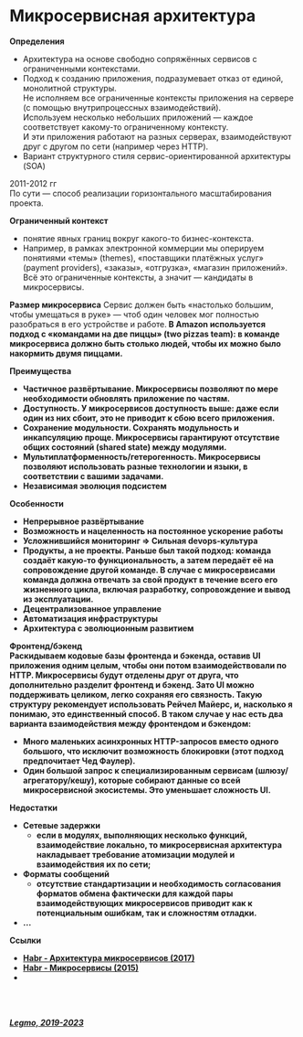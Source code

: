<h1>Микросервисная архитектура</h1>

**Определения**

- Архитектура на основе свободно сопряжённых сервисов с ограниченными контекстами.
- Подход к созданию приложения, подразумевает отказ от единой, монолитной структуры.<br>
  Не исполняем все ограниченные контексты приложения на сервере (с помощью внутрипроцессных взаимодействий).<br>
  Используем несколько небольших приложений — каждое соответствует какому-то ограниченному контексту.<br>
  И эти приложения работают на разных серверах, взаимодействуют друг с другом по сети (например через HTTP).
- Вариант структурного стиля сервис-ориентированной архитектуры (SOA)

2011-2012 гг<br>
По сути — способ реализации горизонтального масштабирования проекта.

**Ограниченный контекст**

- понятие явных границ вокруг какого-то бизнес-контекста.
- Например, в рамках электронной коммерции мы оперируем понятиями «темы» (themes), «поставщики платёжных услуг» (payment
  providers), «заказы», «отгрузка», «магазин приложений». Всё это ограниченные контексты, а значит — кандидаты в
  микросервисы.

**Размер микросервиса**
Сервис должен быть «настолько большим, чтобы умещаться в руке» — чтоб один человек мог полностью разобраться в его
устройстве и работе.<b>
В Amazon используется подход с «командами на две пиццы» (two pizzas team): в команде микросервиса должно быть столько
людей, чтобы их можно было накормить двумя пиццами.

**Преимущества**

- Частичное развёртывание. Микросервисы позволяют по мере необходимости обновлять приложение по частям.
- Доступность. У микросервисов доступность выше: даже если один из них сбоит, это не приводит к сбою всего приложения.
- Сохранение модульности. Сохранять модульность и инкапсуляцию проще. Микросервисы гарантируют отсутствие общих
  состояний (shared state) между модулями.
- Мультиплатформенность/гетерогенность. Микросервисы позволяют использовать разные технологии и языки, в соответствии с
  вашими задачами.
- Независимая эволюция подсистем

**Особенности**

- Непрерывное развёртывание
- Возможность и нацеленность на постоянное ускорение работы
- Усложнившийся мониторинг => Сильная devops-культура
- Продукты, а не проекты. Раньше был такой подход: команда создаёт какую-то функциональность, а затем передаёт её на
  сопровождение другой команде. В случае с микросервисами команда должна отвечать за свой продукт в течение всего его
  жизненного цикла, включая разработку, сопровождение и вывод из эксплуатации.
- Децентрализованное управление
- Автоматизация инфраструктуры
- Архитектура с эволюционным развитием

**Фронтенд/бэкенд**<br>
Раскидываем кодовые базы фронтенда и бэкенда, оставив UI приложения одним целым, чтобы они потом взаимодействовали по
HTTP. Микросервисы будут отделены друг от друга, что дополнительно разделит фронтенд и бэкенд. Зато UI можно
поддерживать целиком, легко сохраняя его связность. Такую структуру рекомендует использовать Рейчел Майерс, и, насколько
я понимаю, это единственный способ. В таком случае у нас есть два варианта взаимодействия между фронтендом и бэкендом:

- Много маленьких асинхронных HTTP-запросов вместо одного большого, что исключит возможность блокировки (этот подход
  предпочитает Чед Фаулер).
- Один большой запрос к специализированным сервисам (шлюзу/агрегатору/кешу), которые собирают данные со всей
  микросервисной экосистемы. Это уменьшает сложность UI.

**Недостатки**
- Сетевые задержки
  - если в модулях, выполняющих несколько функций, взаимодействие локально, то микросервисная архитектура накладывает требование атомизации модулей и взаимодействия их по сети;
- Форматы сообщений
  - отсутствие стандартизации и необходимость согласования форматов обмена фактически для каждой пары взаимодействующих микросервисов приводит как к потенциальным ошибкам, так и сложностям отладки.
- ...

**Ссылки**

- [Habr - Архитектура микросервисов (2017)](https://habr.com/ru/company/vk/blog/320962/)
- [Habr - Микросервисы (2015)](https://habr.com/ru/post/249183/)
- []()

<br> 
<br> 

*[Legmo, 2019-2023](https://github.com/Legmo/notes/)*
